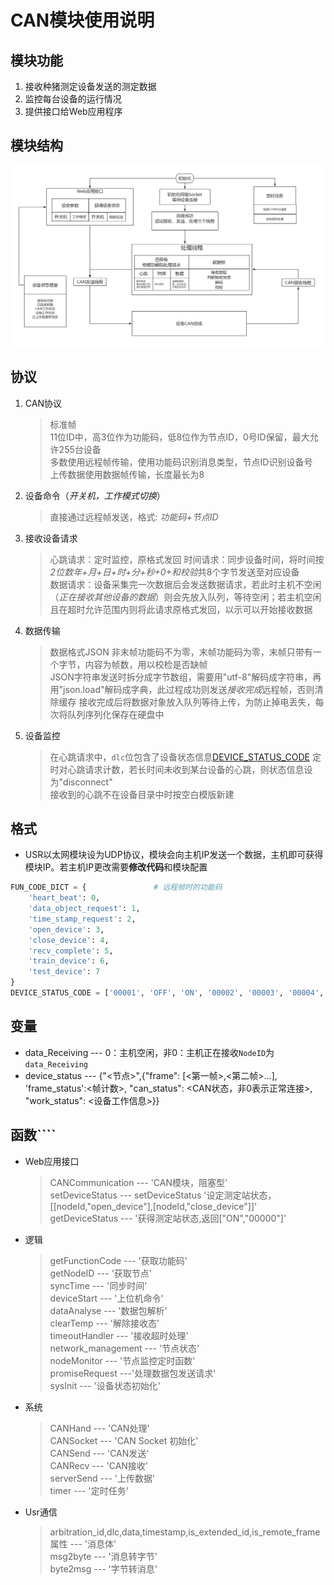 # CAN模块使用说明

## 模块功能

1. 接收种猪测定设备发送的测定数据
2. 监控每台设备的运行情况
3. 提供接口给Web应用程序

## 模块结构

![模块结构](CAN通信流程图.png)

## 协议

1. CAN协议
    > 标准帧  
    > 11位ID中，高3位作为功能码，低8位作为节点ID，0号ID保留，最大允许255台设备  
    > 多数使用远程帧传输，使用功能码识别消息类型，节点ID识别设备号  
    > 上传数据使用数据帧传输，长度最长为8  

2. 设备命令（*开关机，工作模式切换*）
    > 直接通过远程帧发送，格式: *功能码+节点ID*

3. 接收设备请求
    > 心跳请求：定时监控，原格式发回
    > 时间请求：同步设备时间，将时间按 *2位数年+月+日+时+分+秒+0+和校验*共8个字节发送至对应设备  
    > 数据请求：设备采集完一次数据后会发送数据请求，若此时主机不空闲（*正在接收其他设备的数据*）则会先放入队列，等待空闲；若主机空闲且在超时允许范围内则将此请求原格式发回，以示可以开始接收数据  

4. 数据传输
    > 数据格式JSON
    > 非末帧功能码不为零，末帧功能码为零，末帧只带有一个字节，内容为帧数，用以校检是否缺帧  
    > JSON字符串发送时拆分成字节数组，需要用"utf-8"解码成字符串，再用"json.load"解码成字典，此过程成功则发送*接收完成*远程帧，否则清除缓存
    > 接收完成后将数据对象放入队列等待上传，为防止掉电丢失，每次将队列序列化保存在硬盘中  

5. 设备监控
    > 在心跳请求中，`dlc`位包含了设备状态信息[DEVICE_STATUS_CODE](DEVICE_STATUS_CODE)
    > 定时对心跳请求计数，若长时间未收到某台设备的心跳，则状态信息设为"disconnect"  
    > 接收到的心跳不在设备目录中时按空白模版新建  

## 格式

* USR以太网模块设为UDP协议，模块会向主机IP发送一个数据，主机即可获得模块IP。若主机IP更改需要**修改代码**和模块配置

``` python
FUN_CODE_DICT = {               # 远程帧时的功能码
    'heart_beat': 0,
    'data_object_request': 1,
    'time_stamp_request': 2,
    'open_device': 3,
    'close_device': 4,
    'recv_complete': 5,
    'train_device': 6,
    'test_device': 7
}
DEVICE_STATUS_CODE = ['00001', 'OFF', 'ON', '00002', '00003', '00004', '00005', '00006', '00007', '00008']
```

## 变量

* data_Receiving --- 0：主机空闲，非0：主机正在接收`NodeID`为`data_Receiving`  
* device_status --- {"<节点>",{"frame": [<第一帧>,<第二帧>...], 'frame_status':<帧计数>, "can_status": <CAN状态，非0表示正常连接>, "work_status": <设备工作信息>}}  

## 函数````

* Web应用接口
  > CANCommunication --- 'CAN模块，阻塞型'  
  > setDeviceStatus --- setDeviceStatus '设定测定站状态，[[nodeId,"open_device"],[nodeId,"close_device"]]'
  > getDeviceStatus ---  '获得测定站状态,返回["ON","00000"]'
* 逻辑
  > getFunctionCode --- '获取功能码'  
  > getNodeID --- '获取节点'  
  > syncTime --- '同步时间'  
  > deviceStart --- '上位机命令'  
  > dataAnalyse --- '数据包解析'  
  > clearTemp --- '解除接收态'  
  > timeoutHandler --- '接收超时处理'  
  > network_management --- '节点状态'  
  > nodeMonitor --- '节点监控定时函数'  
  > promiseRequest ---'处理数据包发送请求'  
  > sysInit --- '设备状态初始化'  
* 系统
  > CANHand --- 'CAN处理'  
  > CANSocket --- 'CAN Socket 初始化'  
  > CANSend --- 'CAN发送'  
  > CANRecv --- 'CAN接收'  
  > serverSend --- '上传数据'  
  > timer --- '定时任务'  
* Usr通信
  > arbitration_id,dlc,data,timestamp,is_extended_id,is_remote_frame属性 --- '消息体'  
  > msg2byte --- '消息转字节'  
  > byte2msg --- '字节转消息'  
